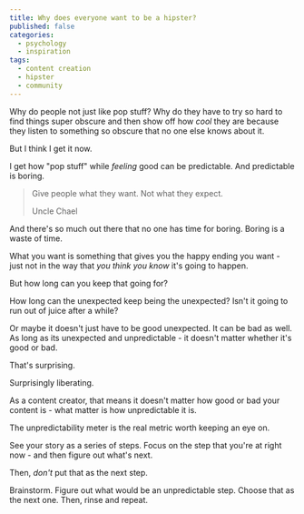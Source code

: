 ```yaml
---
title: Why does everyone want to be a hipster?
published: false
categories:
  - psychology
  - inspiration
tags:
  - content creation
  - hipster
  - community
---
```

Why do people not just like pop stuff? Why do they have to try so hard to find things super obscure and then show off how _cool_ they are because they listen to something so obscure that no one else knows about it.

But I think I get it now.

I get how "pop stuff" while _feeling_ good can be predictable. And predictable is boring.

> Give people what they want. Not what they expect.
>
> Uncle Chael

And there's so much out there that no one has time for boring. Boring is a waste of time.

What you want is something that gives you the happy ending you want - just not in the way that _you think you know_ it's going to happen.

But how long can you keep that going for?

How long can the unexpected keep being the unexpected? Isn't it going to run out of juice after a while?

Or maybe it doesn't just have to be good unexpected. It can be bad as well. As long as its unexpected and unpredictable - it doesn't matter whether it's good or bad.

That's surprising.

Surprisingly liberating.

As a content creator, that means it doesn't matter how good or bad your content is - what matter is how unpredictable it is.

The unpredictability meter is the real metric worth keeping an eye on.

See your story as a series of steps. Focus on the step that you're at right now - and then figure out what's next.

Then, _don't_ put that as the next step. 

Brainstorm. Figure out what would be an unpredictable step. Choose that as the next one. Then, rinse and repeat.